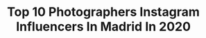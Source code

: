 ---
title: Top 10 Photographers Instagram Influencers In Madrid In 2020
description: >-
  Find top photographers Instagram influencers in Madrid in 2020. Most popular hashtags: #madrid #photography #lugardeausencia #spain.
platform: Instagram
profiles:
  - username: "sanndrii"
    fullname: >-
      Sandra Casado
    location: "Spain"
    followers: 6426
    engagement: 231
    commentsToLikes: 0.048562
    avatar: "https://scontent-amt2-1.cdninstagram.com/v/t51.2885-19/s320x320/92358244_465523920832609_2070608505110265856_n.jpg?_nc_ht=scontent-amt2-1.cdninstagram.com&_nc_ohc=89K5pJrVQSUAX9x36xr&oh=648df74fa0fcfe52514aaf74a37b27f0&oe=5EBA08AC"
    verified: false
    hashtags: "#realnick, #loveaholic, #ccme, #vivedial"
  - username: "chechuphotography"
    fullname: >-
      Jesus Casero
    location: "Spain"
    followers: 3828
    engagement: 2218
    commentsToLikes: 0.194486
    avatar: "https://scontent-ams4-1.cdninstagram.com/v/t51.2885-19/s320x320/71577302_692602631260091_1579034332553543680_n.jpg?_nc_ht=scontent-ams4-1.cdninstagram.com&_nc_ohc=e8jryaI5W_cAX9ROD8t&oh=ace0ec4676ddd4082d641652396c7823&oe=5EB86D1A"
    verified: false
    hashtags: "#earthcapture, #silhouette, #collection, #dreams"
  - username: "marcobarsanti1"
    fullname: >-
      Marco Barsanti Rodriguez
    location: "Spain"
    followers: 39481
    engagement: 1398
    commentsToLikes: 0.013986
    avatar: "https://scontent-ams4-1.cdninstagram.com/v/t51.2885-19/s320x320/82297674_124147655509169_6306911628793217024_n.jpg?_nc_ht=scontent-ams4-1.cdninstagram.com&_nc_ohc=QXqnWXUyINEAX-b3fiz&oh=dfa144ea9781972c1796726e7cc5f796&oe=5EBA4AA6"
    verified: false
    hashtags: ""
  - username: "sergio.loshak.photography"
    fullname: >-
      Sergio Loshak
    location: "Spain"
    followers: 23327
    engagement: 273
    commentsToLikes: 0.054572
    avatar: "https://scontent-lht6-1.cdninstagram.com/v/t51.2885-19/s320x320/21227850_1975387386010496_1758752484525867008_a.jpg?_nc_ht=scontent-lht6-1.cdninstagram.com&_nc_ohc=DlSr9ExpBgoAX9w8Lun&oh=b6ee0a8c5127b79a4642d58afce2636e&oe=5EBA8BEF"
    verified: false
    hashtags: "#boudoirphotograpy, #lengerie, #pasi, #sesi"
  - username: "cesarvaldesphoto"
    fullname: >-
      César Valdés
    location: "Spain"
    followers: 18928
    engagement: 371
    commentsToLikes: 0.032018
    avatar: "https://scontent-ams4-1.cdninstagram.com/v/t51.2885-19/s320x320/57226662_2305139566203273_3438408658055069696_n.jpg?_nc_ht=scontent-ams4-1.cdninstagram.com&_nc_ohc=qWJB_vv1iMEAX_tEkdf&oh=53f9b594377f4541f2cd45d147866c45&oe=5EBB0E34"
    verified: false
    hashtags: "#portraitphotography, #fineartphotography, #likeapainting, #asturiasparaisonatural"
  - username: "tomascmt"
    fullname: >-
      Tomas Mancheño
    location: "Spain"
    followers: 6383
    engagement: 429
    commentsToLikes: 0.045434
    avatar: "https://scontent-lhr8-1.cdninstagram.com/v/t51.2885-19/s320x320/18095762_435943813407754_5337393388163432448_a.jpg?_nc_ht=scontent-lhr8-1.cdninstagram.com&_nc_ohc=1jwE7lhrfCAAX8qKtue&oh=b670695d5d214673c437fc36cbce230e&oe=5EBB00B9"
    verified: false
    hashtags: "#lingerie, #dancer, #portrait, #madrid"
  - username: "anabuho"
    fullname: >-
      Ana Alborés
    location: "Spain"
    followers: 37033
    engagement: 105
    commentsToLikes: 0.015608
    avatar: "https://scontent-bos3-1.cdninstagram.com/v/t51.2885-19/s320x320/66698002_2360756350803682_6847273627650359296_n.jpg?_nc_ht=scontent-bos3-1.cdninstagram.com&_nc_ohc=2GB5f0_-jAkAX9N_vLK&oh=31d3e3fafd5634ff6cfced51a748ffc9&oe=5EDC3B25"
    verified: false
    hashtags: "#35mm"
  - username: "pierfrancesco.artini"
    fullname: >-
      Pierfrancesco Artini
    location: "Spain"
    followers: 79476
    engagement: 165
    commentsToLikes: 0.042976
    avatar: "https://scontent-ams4-1.cdninstagram.com/v/t51.2885-19/s320x320/68762545_2908592756032481_4570546107246968832_n.jpg?_nc_ht=scontent-ams4-1.cdninstagram.com&_nc_ohc=edAnzAousbsAX-BwDJR&oh=81fb60af891d00f7aa58773e1cbee5c9&oe=5EBC67A1"
    verified: false
    hashtags: "#alejandrocabrera, #madrid, #photography, #gabrielshortfilm"
  - username: "evadiez"
    fullname: >-
      Eva Díez
    location: "Spain"
    followers: 9520
    engagement: 440
    commentsToLikes: 0.038679
    avatar: "https://scontent-ams4-1.cdninstagram.com/v/t51.2885-19/s320x320/67415651_2587740217924967_8181530975071633408_n.jpg?_nc_ht=scontent-ams4-1.cdninstagram.com&_nc_ohc=d9Yh1VcDdnIAX-XRnBj&oh=c942f2216639529277236ed95d9c5cbc&oe=5EB327B9"
    verified: false
    hashtags: "#lugardeausencia, #madrid, #justmadartfair, #water"
  - username: "danielgonzalezphoto"
    fullname: >-
      Daniel González (Photographer)
    location: "Spain"
    followers: 8356
    engagement: 819
    commentsToLikes: 0.018570
    avatar: "https://scontent-lhr8-1.cdninstagram.com/v/t51.2885-19/s320x320/11378944_451550698388552_1422950344_a.jpg?_nc_ht=scontent-lhr8-1.cdninstagram.com&_nc_ohc=zLPm7RWbJ2sAX-EwbjP&oh=0ce47ecc594260aac5a53506b1735dfb&oe=5EBAC5FD"
    verified: false
    hashtags: "#travelstagram, #spain, #picoftheday, #green"
---